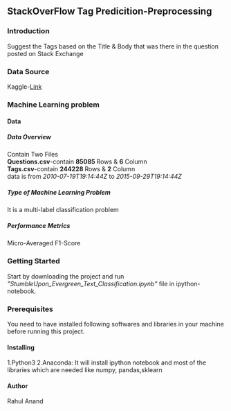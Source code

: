 ## StackOverFlow Tag Predicition-Preprocessing
### Introduction
Suggest the Tags based on the Title & Body that was there in the question posted on Stack Exchange

### Data Source
Kaggle-<a href="https://www.kaggle.com/stackoverflow/statsquestions">Link</a>

### Machine Learning problem
#### Data
##### Data Overview
Contain  Two  Files <br>
<b>Questions.csv</b>-contain <b>85085 </b> Rows & <b>6</b> Column<br>
<b>Tags.csv</b>-contain <b>244228 </b> Rows & <b>2</b> Column<br>
data is from <i>2010-07-19T19:14:44Z</i> to <i>2015-09-29T19:14:44Z</i><br>



##### Type of Machine Learning Problem
It is a multi-label classification problem

##### Performance Metrics
Micro-Averaged F1-Score

### Getting Started
Start by downloading the project and run <i>"StumbleUpon_Evergreen_Text_Classification.ipynb"</i> file in ipython-notebook.

### Prerequisites
You need to have installed following softwares and libraries in your machine before running this project.

#### Installing
1.Python3
2.Anaconda: It will install ipython notebook and most of the libraries which are needed like numpy, pandas,sklearn

#### Author
Rahul Anand
